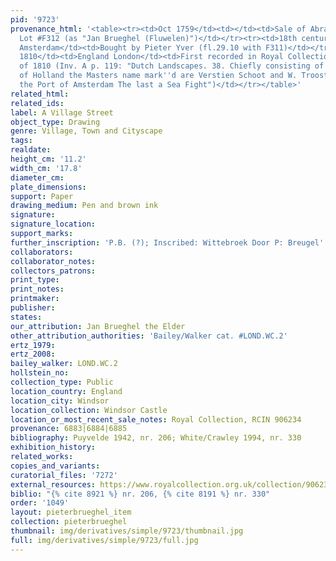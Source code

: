 ```yaml
---
pid: '9723'
provenance_html: '<table><tr><td>Oct 1759</td><td></td><td>Sale of Abraham van Broyel
  Lot #F312 (as "Jan Brueghel (Fluwelen)")</td></tr><tr><td>18th century</td><td>Netherlands
  Amsterdam</td><td>Bought by Pieter Yver (fl.29.10 with F311)</td></tr><tr><td>ca.
  1810</td><td>England London</td><td>First recorded in Royal Collection Inventory
  of 1810 (Inv. A p. 119: "Dutch Landscapes. 38. Chiefly consisting of neat views
  of Holland the Masters name mark''d are Verstien Schoot and W. Troost. 13. One of
  the Port of Amsterdam The last a Sea Fight")</td></tr></table>'
related_html: 
related_ids: 
label: A Village Street
object_type: Drawing
genre: Village, Town and Cityscape
tags: 
realdate: 
height_cm: '11.2'
width_cm: '17.8'
diameter_cm: 
plate_dimensions: 
support: Paper
drawing_medium: Pen and brown ink
signature: 
signature_location: 
support_marks: 
further_inscription: 'P.B. (?); Inscribed: Wittebroek Door P: Breugel'
collaborators: 
collaborator_notes: 
collectors_patrons: 
print_type: 
print_notes: 
printmaker: 
publisher: 
states: 
our_attribution: Jan Brueghel the Elder
other_attribution_authorities: 'Bailey/Walker cat. #LOND.WC.2'
ertz_1979: 
ertz_2008: 
bailey_walker: LOND.WC.2
hollstein_no: 
collection_type: Public
location_country: England
location_city: Windsor
location_collection: Windsor Castle
location_or_most_recent_sale_notes: Royal Collection, RCIN 906234
provenance: 6883|6884|6885
bibliography: Puyvelde 1942, nr. 206; White/Crawley 1994, nr. 330
exhibition_history: 
related_works: 
copies_and_variants: 
curatorial_files: '7272'
external_resources: https://www.royalcollection.org.uk/collection/906234/a-village-street
biblio: "{% cite 8921 %} nr. 206, {% cite 8191 %} nr. 330"
order: '1049'
layout: pieterbrueghel_item
collection: pieterbrueghel
thumbnail: img/derivatives/simple/9723/thumbnail.jpg
full: img/derivatives/simple/9723/full.jpg
---
```

